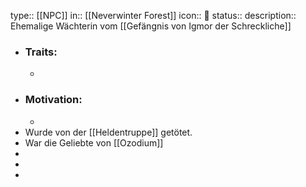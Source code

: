 type:: [[NPC]]
in:: [[Neverwinter Forest]] 
icon:: 👤
status:: 
description:: Ehemalige Wächterin vom [[Gefängnis von Igmor der Schreckliche]]

- ### Traits:
	-
- ### Motivation:
	-
- Wurde von der [[Heldentruppe]] getötet.
- War die Geliebte von [[Ozodium]]
-
-
-